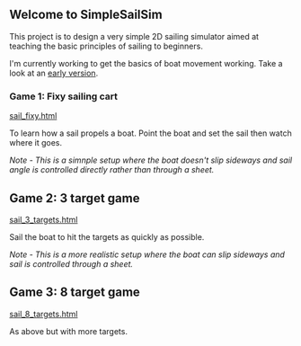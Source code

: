 ## Welcome to SimpleSailSim

This project is to design a very simple 2D sailing simulator aimed at teaching the basic principles of sailing to beginners.

I'm currently working to get the basics of boat movement working. Take a look at an [early version](sail.html).

### Game 1: Fixy sailing cart

[sail_fixy.html](sail_fixy.html)

To learn how a sail propels a boat. Point the boat and set the sail then watch where it goes.

*Note - This is a simnple setup where the boat doesn't slip sideways and sail angle is controlled directly rather than through a sheet.*

## Game 2: 3 target game

[sail_3_targets.html](sail_3_targets.html)

Sail the boat to hit the targets as quickly as possible.

*Note - This is a more realistic setup where the boat can slip sideways and sail is controlled through a sheet.*

## Game 3: 8 target game

[sail_8_targets.html](sail_8_targets.html)

As above but with more targets.
